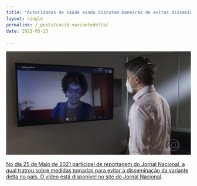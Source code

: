 ```yaml
---
title: "Autoridades de saúde ainda discutem maneiras de evitar disseminação da variante delta no país"
layout: single
permalink: /_posts/covid-variantedelta/
date: 2021-05-25

---
```


<a href="https://andersonbrito.github.io/_posts/XXXXX/"><img src="/assets/images/cover-jn4.png" width="700">

No dia 25 de Maio de 2021 participei de reportagem do Jornal Nacional, a qual tratrou sobre medidas tomadas para evitar a disseminação da variante delta no país. O vídeo está disponível no site do [Jornal Nacional](https://g1.globo.com/jornal-nacional/noticia/2021/05/25/autoridades-de-saude-ainda-discutem-maneiras-de-evitar-disseminacao-da-variante-indiana-no-pais.ghtml).
